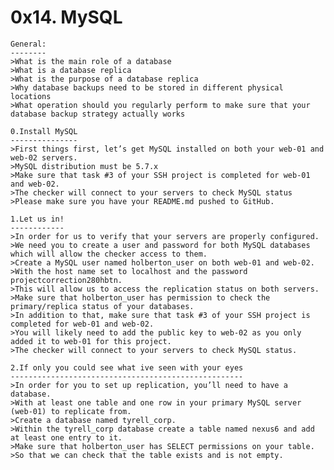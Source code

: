 0x14. MySQL
===========

	General:
	--------
	>What is the main role of a database
	>What is a database replica
	>What is the purpose of a database replica
	>Why database backups need to be stored in different physical locations
	>What operation should you regularly perform to make sure that your database backup strategy actually works

	0.Install MySQL
	---------------
	>First things first, let’s get MySQL installed on both your web-01 and web-02 servers.
	>MySQL distribution must be 5.7.x
	>Make sure that task #3 of your SSH project is completed for web-01 and web-02. 
	>The checker will connect to your servers to check MySQL status
	>Please make sure you have your README.md pushed to GitHub.

	1.Let us in!
	------------
	>In order for us to verify that your servers are properly configured.
	>We need you to create a user and password for both MySQL databases which will allow the checker access to them.
	>Create a MySQL user named holberton_user on both web-01 and web-02.
	>With the host name set to localhost and the password projectcorrection280hbtn.
	>This will allow us to access the replication status on both servers.
	>Make sure that holberton_user has permission to check the primary/replica status of your databases.
	>In addition to that, make sure that task #3 of your SSH project is completed for web-01 and web-02.
	>You will likely need to add the public key to web-02 as you only added it to web-01 for this project.
	>The checker will connect to your servers to check MySQL status.

	2.If only you could see what ive seen with your eyes
	----------------------------------------------------
	>In order for you to set up replication, you’ll need to have a database.
	>With at least one table and one row in your primary MySQL server (web-01) to replicate from.
	>Create a database named tyrell_corp.
	>Within the tyrell_corp database create a table named nexus6 and add at least one entry to it.
	>Make sure that holberton_user has SELECT permissions on your table.
	>So that we can check that the table exists and is not empty.
